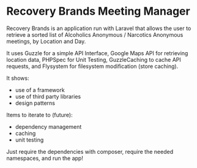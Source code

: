 # Recovery Brands Meeting Manager

Recovery Brands is an application run with Laravel that allows the user to retrieve a sorted list of Alcoholics Anonymous / Narcotics Anonymous meetings, by Location and Day.

It uses Guzzle for a simple API Interface, Google Maps API for retrieving location data, PHPSpec for Unit Testing, GuzzleCaching to cache API requests, and Flysystem for filesystem modification (store caching).

It shows: 
- use of a framework
- use of third party libraries
- design patterns

Items to iterate to (future):

- dependency management
- caching
- unit testing

Just require the dependencies with composer, require the needed namespaces, and run the app!